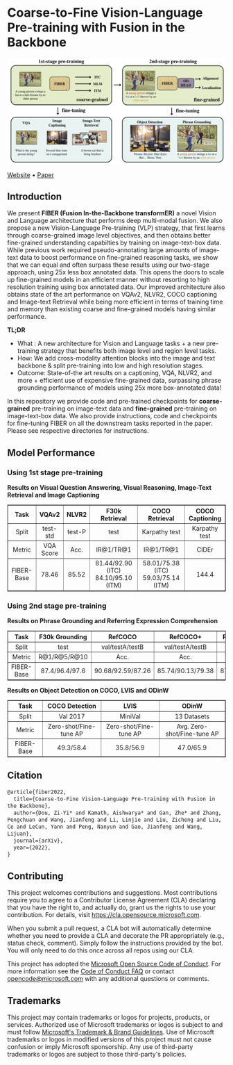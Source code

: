 # Coarse-to-Fine Vision-Language Pre-training with Fusion in the Backbone

<img src="figs/fiber_pipeline.png" width="800">

[Website](https://ashkamath.github.io/FIBER_page/) • [Paper](https://arxiv.org/abs/2206.07643)

## Introduction

We present **FIBER (Fusion In-the-Backbone transformER)** a novel Vision and Language architecture that performs deep multi-modal fusion. We also propose a new Vision-Language Pre-training (VLP) strategy, that first learns through coarse-grained image level objectives, and then obtains better fine-grained understanding capabilties by training on image-text-box data. While previous work required pseudo-annotating large amounts of image-text data to boost performance on fine-grained reasoning tasks, we show that we can equal and often surpass these results using our two-stage approach, using 25x less box annotated data. This opens the doors to scale up fine-grained models in an efficient manner without resorting to high resolution training using box annotated data. Our improved architecture also obtains state of the art performance on VQAv2, NLVR2, COCO captioning and Image-text Retrieval while being more efficient in terms of training time and memory than existing coarse and fine-grained models having similar performance. 

**TL;DR**
* What : A new architecture for Vision and Language tasks + a new pre-training strategy that benefits both image level and region level tasks. 
* How: We add cross-modality attention blocks into the image and text backbone & split pre-training into low and high resolution stages.
* Outcome: State-of-the art results on a captioning, VQA, NLVR2, and more + efficient use of expensive fine-grained data, surpassing phrase grounding performance of models using 25x more box-annotated data!

In this repository we provide code and pre-trained checkpoints for **coarse-grained** pre-training on image-text data and **fine-grained** pre-training on image-text-box data. We also provide instructions, code and checkpoints for fine-tuning FIBER on all the downstream tasks reported in the paper. Please see respective directories for instructions.



## Model Performance

### Using 1st stage pre-training 

**Results on Visual Question Answering, Visual Reasoning, Image-Text Retrieval and Image Captioning**
<table border="1" width="100%">
    <tr align="center">
        <th>Task</th><th>VQAv2</th><th>NLVR2</th><th>F30k Retrieval</th><th>COCO Retrieval</th><th>COCO Captioning</th>
    </tr>
    <tr align="center">
        <td>Split</td><td>test-std</td><td>test-P</td><td>test</td><td>Karpathy test</td><td>Karpathy test</td>
    </tr>
    <tr align="center">
        <td>Metric</td><td>VQA Score</td><td>Acc.</td><td>IR@1/TR@1</td><td>IR@1/TR@1</td><td>CIDEr</td>
    </tr>
    <tr align="center">
        <td>FIBER-Base</td><td>78.46</td><td>85.52</td><td>81.44/92.90 (ITC) 84.10/95.10 (ITM)</td><td>58.01/75.38 (ITC) 59.03/75.14 (ITM)</td><td>144.4</td>
    </tr>
</table>

### Using 2nd stage pre-training

**Results on Phrase Grounding and Referring Expression Comprehension**
<table border="1" width="100%">
    <tr align="center">
        <th>Task</th><th>F30k Grounding</th><th>RefCOCO</th><th>RefCOCO+</th><th>RefCOCOg</th>
    </tr>
    <tr align="center">
        <td>Split</td><td>test</td><td>val/testA/testB</td><td>val/testA/testB</td><td>val/test</td>
    </tr>
    <tr align="center">
        <td>Metric</td><td>R@1/R@5/R@10</td><td>Acc.</td><td>Acc.</td><td>Acc.</td>
    </tr>
    <tr align="center">
        <td>FIBER-Base</td><td>87.4/96.4/97.6</td><td>90.68/92.59/87.26</td><td>85.74/90.13/79.38</td><td>87.11/87.32</td>
    </tr>
</table>

**Results on Object Detection on COCO, LVIS and ODinW**
<table border="1" width="100%">
    <tr align="center">
        <th>Task</th><th>COCO Detection</th><th>LVIS</th><th>ODinW</th>
    </tr>
    <tr align="center">
        <td>Split</td><td>Val 2017</td><td>MiniVal</td><td>13 Datasets</td>
    </tr>
    <tr align="center">
        <td>Metric</td><td>Zero-shot/Fine-tune AP</td><td>Zero-shot/Fine-tune AP</td><td>Avg. Zero-shot/Fine-tune AP</td>
    </tr>
    <tr align="center">
        <td>FIBER-Base</td><td>49.3/58.4</td><td>35.8/56.9</td><td>47.0/65.9</td>
    </tr>
</table>


## Citation
```
@article{fiber2022,
  title={Coarse-to-Fine Vision-Language Pre-training with Fusion in the Backbone},
  author={Dou, Zi-Yi* and Kamath, Aishwarya* and Gan, Zhe* and Zhang, Pengchuan and Wang, Jianfeng and Li, Linjie and Liu, Zicheng and Liu, Ce and LeCun, Yann and Peng, Nanyun and Gao, Jianfeng and Wang, Lijuan},
  journal={arXiv},
  year={2022},
}
```

## Contributing

This project welcomes contributions and suggestions.  Most contributions require you to agree to a
Contributor License Agreement (CLA) declaring that you have the right to, and actually do, grant us
the rights to use your contribution. For details, visit https://cla.opensource.microsoft.com.

When you submit a pull request, a CLA bot will automatically determine whether you need to provide
a CLA and decorate the PR appropriately (e.g., status check, comment). Simply follow the instructions
provided by the bot. You will only need to do this once across all repos using our CLA.

This project has adopted the [Microsoft Open Source Code of Conduct](https://opensource.microsoft.com/codeofconduct/).
For more information see the [Code of Conduct FAQ](https://opensource.microsoft.com/codeofconduct/faq/) or
contact [opencode@microsoft.com](mailto:opencode@microsoft.com) with any additional questions or comments.

## Trademarks

This project may contain trademarks or logos for projects, products, or services. Authorized use of Microsoft 
trademarks or logos is subject to and must follow 
[Microsoft's Trademark & Brand Guidelines](https://www.microsoft.com/en-us/legal/intellectualproperty/trademarks/usage/general).
Use of Microsoft trademarks or logos in modified versions of this project must not cause confusion or imply Microsoft sponsorship.
Any use of third-party trademarks or logos are subject to those third-party's policies.
